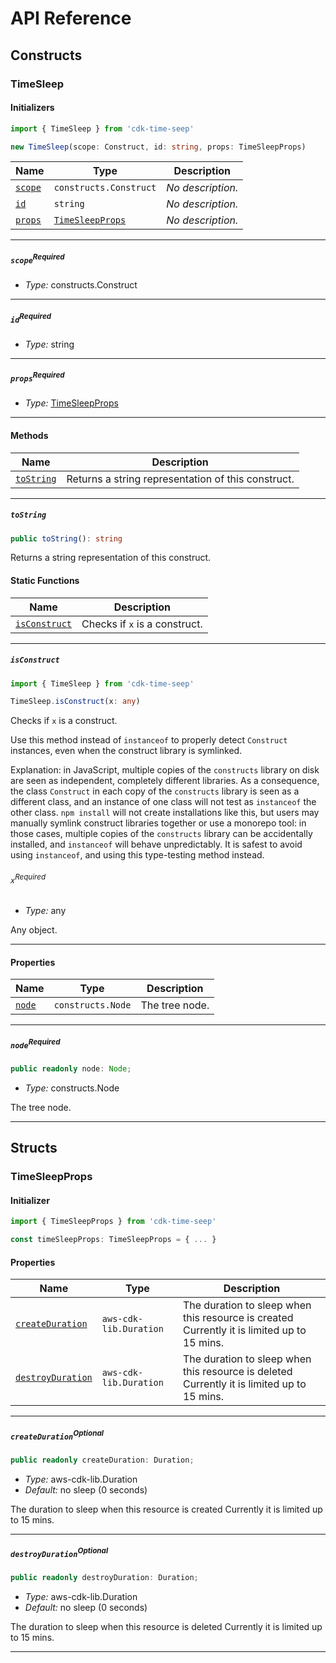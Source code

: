 # API Reference <a name="API Reference" id="api-reference"></a>

## Constructs <a name="Constructs" id="Constructs"></a>

### TimeSleep <a name="TimeSleep" id="cdk-time-seep.TimeSleep"></a>

#### Initializers <a name="Initializers" id="cdk-time-seep.TimeSleep.Initializer"></a>

```typescript
import { TimeSleep } from 'cdk-time-seep'

new TimeSleep(scope: Construct, id: string, props: TimeSleepProps)
```

| **Name** | **Type** | **Description** |
| --- | --- | --- |
| <code><a href="#cdk-time-seep.TimeSleep.Initializer.parameter.scope">scope</a></code> | <code>constructs.Construct</code> | *No description.* |
| <code><a href="#cdk-time-seep.TimeSleep.Initializer.parameter.id">id</a></code> | <code>string</code> | *No description.* |
| <code><a href="#cdk-time-seep.TimeSleep.Initializer.parameter.props">props</a></code> | <code><a href="#cdk-time-seep.TimeSleepProps">TimeSleepProps</a></code> | *No description.* |

---

##### `scope`<sup>Required</sup> <a name="scope" id="cdk-time-seep.TimeSleep.Initializer.parameter.scope"></a>

- *Type:* constructs.Construct

---

##### `id`<sup>Required</sup> <a name="id" id="cdk-time-seep.TimeSleep.Initializer.parameter.id"></a>

- *Type:* string

---

##### `props`<sup>Required</sup> <a name="props" id="cdk-time-seep.TimeSleep.Initializer.parameter.props"></a>

- *Type:* <a href="#cdk-time-seep.TimeSleepProps">TimeSleepProps</a>

---

#### Methods <a name="Methods" id="Methods"></a>

| **Name** | **Description** |
| --- | --- |
| <code><a href="#cdk-time-seep.TimeSleep.toString">toString</a></code> | Returns a string representation of this construct. |

---

##### `toString` <a name="toString" id="cdk-time-seep.TimeSleep.toString"></a>

```typescript
public toString(): string
```

Returns a string representation of this construct.

#### Static Functions <a name="Static Functions" id="Static Functions"></a>

| **Name** | **Description** |
| --- | --- |
| <code><a href="#cdk-time-seep.TimeSleep.isConstruct">isConstruct</a></code> | Checks if `x` is a construct. |

---

##### `isConstruct` <a name="isConstruct" id="cdk-time-seep.TimeSleep.isConstruct"></a>

```typescript
import { TimeSleep } from 'cdk-time-seep'

TimeSleep.isConstruct(x: any)
```

Checks if `x` is a construct.

Use this method instead of `instanceof` to properly detect `Construct`
instances, even when the construct library is symlinked.

Explanation: in JavaScript, multiple copies of the `constructs` library on
disk are seen as independent, completely different libraries. As a
consequence, the class `Construct` in each copy of the `constructs` library
is seen as a different class, and an instance of one class will not test as
`instanceof` the other class. `npm install` will not create installations
like this, but users may manually symlink construct libraries together or
use a monorepo tool: in those cases, multiple copies of the `constructs`
library can be accidentally installed, and `instanceof` will behave
unpredictably. It is safest to avoid using `instanceof`, and using
this type-testing method instead.

###### `x`<sup>Required</sup> <a name="x" id="cdk-time-seep.TimeSleep.isConstruct.parameter.x"></a>

- *Type:* any

Any object.

---

#### Properties <a name="Properties" id="Properties"></a>

| **Name** | **Type** | **Description** |
| --- | --- | --- |
| <code><a href="#cdk-time-seep.TimeSleep.property.node">node</a></code> | <code>constructs.Node</code> | The tree node. |

---

##### `node`<sup>Required</sup> <a name="node" id="cdk-time-seep.TimeSleep.property.node"></a>

```typescript
public readonly node: Node;
```

- *Type:* constructs.Node

The tree node.

---


## Structs <a name="Structs" id="Structs"></a>

### TimeSleepProps <a name="TimeSleepProps" id="cdk-time-seep.TimeSleepProps"></a>

#### Initializer <a name="Initializer" id="cdk-time-seep.TimeSleepProps.Initializer"></a>

```typescript
import { TimeSleepProps } from 'cdk-time-seep'

const timeSleepProps: TimeSleepProps = { ... }
```

#### Properties <a name="Properties" id="Properties"></a>

| **Name** | **Type** | **Description** |
| --- | --- | --- |
| <code><a href="#cdk-time-seep.TimeSleepProps.property.createDuration">createDuration</a></code> | <code>aws-cdk-lib.Duration</code> | The duration to sleep when this resource is created Currently it is limited up to 15 mins. |
| <code><a href="#cdk-time-seep.TimeSleepProps.property.destroyDuration">destroyDuration</a></code> | <code>aws-cdk-lib.Duration</code> | The duration to sleep when this resource is deleted Currently it is limited up to 15 mins. |

---

##### `createDuration`<sup>Optional</sup> <a name="createDuration" id="cdk-time-seep.TimeSleepProps.property.createDuration"></a>

```typescript
public readonly createDuration: Duration;
```

- *Type:* aws-cdk-lib.Duration
- *Default:* no sleep (0 seconds)

The duration to sleep when this resource is created Currently it is limited up to 15 mins.

---

##### `destroyDuration`<sup>Optional</sup> <a name="destroyDuration" id="cdk-time-seep.TimeSleepProps.property.destroyDuration"></a>

```typescript
public readonly destroyDuration: Duration;
```

- *Type:* aws-cdk-lib.Duration
- *Default:* no sleep (0 seconds)

The duration to sleep when this resource is deleted Currently it is limited up to 15 mins.

---



